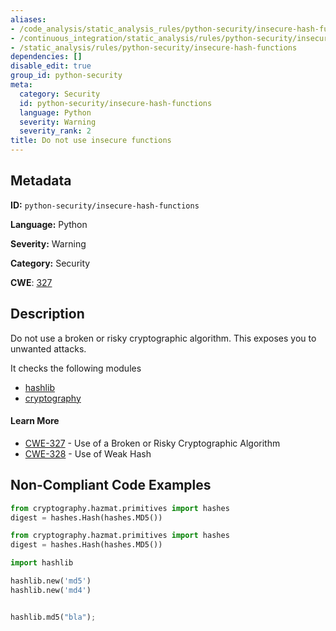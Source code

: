 ```yaml
---
aliases:
- /code_analysis/static_analysis_rules/python-security/insecure-hash-functions
- /continuous_integration/static_analysis/rules/python-security/insecure-hash-functions
- /static_analysis/rules/python-security/insecure-hash-functions
dependencies: []
disable_edit: true
group_id: python-security
meta:
  category: Security
  id: python-security/insecure-hash-functions
  language: Python
  severity: Warning
  severity_rank: 2
title: Do not use insecure functions
---
```

<!--  SOURCED FROM https://github.com/DataDog/datadog-static-analyzer-rule-docs -->


## Metadata
**ID:** `python-security/insecure-hash-functions`

**Language:** Python

**Severity:** Warning

**Category:** Security

**CWE**: [327](https://cwe.mitre.org/data/definitions/327.html)

## Description
Do not use a broken or risky cryptographic algorithm. This exposes you to unwanted attacks.

It checks the following modules
 - [hashlib](https://docs.python.org/3/library/hashlib.html)
 - [cryptography](https://cryptography.io/)

#### Learn More

 - [CWE-327](https://cwe.mitre.org/data/definitions/327.html) - Use of a Broken or Risky Cryptographic Algorithm
 - [CWE-328](https://cwe.mitre.org/data/definitions/328.html) - Use of Weak Hash

## Non-Compliant Code Examples
```python
from cryptography.hazmat.primitives import hashes
digest = hashes.Hash(hashes.MD5())
```

```python
from cryptography.hazmat.primitives import hashes
digest = hashes.Hash(hashes.MD5())
```

```python
import hashlib

hashlib.new('md5')
hashlib.new('md4')


hashlib.md5("bla");
```
